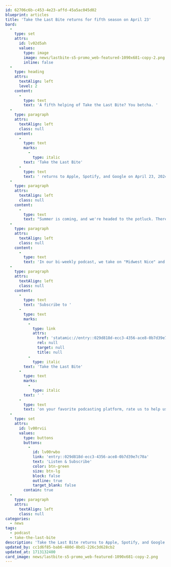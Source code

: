 ```yaml
---
id: 62706c6b-c453-4e23-affd-45a5ac045d02
blueprint: articles
title: 'Take the Last Bite returns for fifth season on April 23'
bard:
  -
    type: set
    attrs:
      id: lv02d5ah
      values:
        type: image
        image: news/lastbite-s5-promo_web-featured-1090x681-copy-2.png
        inline: false
  -
    type: heading
    attrs:
      textAlign: left
      level: 2
    content:
      -
        type: text
        text: 'A fifth helping of Take the Last Bite? You betcha. '
  -
    type: paragraph
    attrs:
      textAlign: left
      class: null
    content:
      -
        type: text
        marks:
          -
            type: italic
        text: 'Take the Last Bite'
      -
        type: text
        text: ' returns to Apple, Spotify, and Google on April 23, 2024!'
  -
    type: paragraph
    attrs:
      textAlign: left
      class: null
    content:
      -
        type: text
        text: "Summer is coming, and we're headed to the potluck. There is A LOT to unpack, so join us in laying it all out on the fold-up banquet table, dishing up, and—most importantly—taking each and every last bite."
  -
    type: paragraph
    attrs:
      textAlign: left
      class: null
    content:
      -
        type: text
        text: 'In our bi-weekly podcast, we take on "Midwest Nice" and highlight work being done by and with queer and trans folks in the region. Season 5 is going to be a two-plater, bringing in even more new guests, timely topics, and fresh takes as we focus in on even more of their contributions to social change through interviews, casual conversations and reflections on Midwest queer time, space, and place. '
  -
    type: paragraph
    attrs:
      textAlign: left
      class: null
    content:
      -
        type: text
        text: 'Subscribe to '
      -
        type: text
        marks:
          -
            type: link
            attrs:
              href: 'statamic://entry::029d818d-ecc3-4356-ace8-0b7d39e7c70a'
              rel: null
              target: null
              title: null
          -
            type: italic
        text: 'Take the Last Bite'
      -
        type: text
        marks:
          -
            type: italic
        text: ' '
      -
        type: text
        text: 'on your favorite podcasting platform, rate us to help us out, and get ready for a new batch of bites this summer.'
  -
    type: set
    attrs:
      id: lv00rvii
      values:
        type: buttons
        buttons:
          -
            id: lv00rwbo
            link: 'entry::029d818d-ecc3-4356-ace8-0b7d39e7c70a'
            text: 'Listen & Subscribe'
            color: btn-green
            size: btn-lg
            block: false
            outline: true
            target_blank: false
        contain: true
  -
    type: paragraph
    attrs:
      textAlign: left
      class: null
categories:
  - news
tags:
  - podcast
  - take-the-last-bite
description: 'Take the Last Bite returns to Apple, Spotify, and Google on April 23, 2024! In our bi-weekly podcast, we take on "Midwest Nice" and highlight work being done by and with queer and trans folks in the region. Season 5 will bring in even more new guests, timely topics, and fresh takes as we focus in on even more of their contributions to social change through interviews, casual conversations and reflections on Midwest queer time, space, and place.'
updated_by: cc1d6f85-bab6-480d-8bd1-226c3d628cb2
updated_at: 1713132400
card_image: news/lastbite-s5-promo_web-featured-1090x681-copy-2.png
---
```

